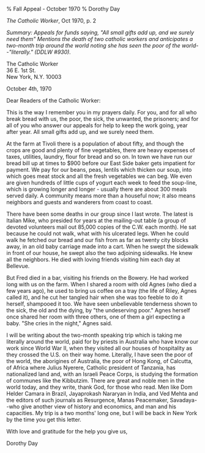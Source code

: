 % Fall Appeal - October 1970
% Dorothy Day

*The Catholic Worker*, Oct 1970, p. 2

*Summary: Appeals for funds saying, "All small gifts add up, and we
surely need them" Mentions the death of two catholic workers and
anticipates a two-month trip around the world noting she has seen the
poor of the world--"literally." (DDLW \#930).*

The Catholic Worker  
36 E. 1st St.  
New York, N.Y. 10003   

October 4th, 1970

Dear Readers of the Catholic Worker:

This is the way I remember you in my prayers daily. For you, and for all
who break bread with us, the poor, the sick, the unwanted, the
prisoners; and for all of you who answer our appeals for help to keep
the work going, year after year. All small gifts add up, and we surely
need them.

At the farm at Tivoli there is a population of about fifty, and though
the crops are good and plenty of fine vegetables, there are heavy
expenses of taxes, utilities, laundry, flour for bread and so on. In
town we have run our bread bill up at times to \$900 before our East
Side baker gets impatient for payment. We pay for our beans, peas,
lentils which thicken our soup, into which goes meat stock and all the
fresh vegetables we can beg. We even are given hundreds of little cups
of yogurt each week to feed the soup-line, which is growing longer and
longer - usually there are about 300 meals served daily. A community
means more than a houseful now; it also means neighbors and guests and
wanderers from coast to coast.

There have been some deaths in our group since I last wrote. The latest
is Italian Mike, who presided for years at the mailing-out table (a
group of devoted volunteers mail out 85,000 copies of the C.W. each
month). He sat because he could not walk, what with his ulcerated legs.
When he could walk he fetched our bread and our fish from as far as
twenty city blocks away, in an old baby carriage made into a cart. When
he swept the sidewalk in front of our house, he swept also the two
adjoining sidewalks. He knew all the neighbors. He died with loving
friends visiting him each day at Bellevue.

But Fred died in a bar, visiting his friends on the Bowery. He had
worked long with us on the farm. When I shared a room with old Agnes
(who died a few years ago), he used to bring us coffee on a tray (the
life of Riley, Agnes called it), and he cut her tangled hair when she
was too feeble to do it herself, shampooed it too. We have seen
unbelievable tenderness shown to the sick, the old and the dying, by
"the undeserving poor." Agnes herself once shared her room with three
others, one of them a girl expecting a baby. "She cries in the night,"
Agnes said.

I will be writing about the two-month speaking trip which is taking me
literally around the world, paid for by priests in Australia who have
know our work since World War II, when they visited all our houses of
hospitality as they crossed the U.S. on their way home. Literally, I
have seen the poor of the world, the aborigines of Australia, the poor
of Hong Kong, of Calcutta, of Africa where Julius Nyerere, Catholic
president of Tanzania, has nationalized land and, with an Israeli Peace
Corps, is studying the formation of communes like the Kibbutzim. There
are great and noble men in the world today, and they write, thank God,
for those who read. Men like Dom Helder Camara in Brazil, Jayaprokash
Nararyan in India, and Ved Mehta and the editors of such journals as
Resurgence, Manas Peacemaker, Savadaya--who give another view of history
and economics, and man and his capacities. My trip is a two months' long
one, but I will be back in New York by the time you get this letter.

With love and gratitude for the help you give us,

Dorothy Day
